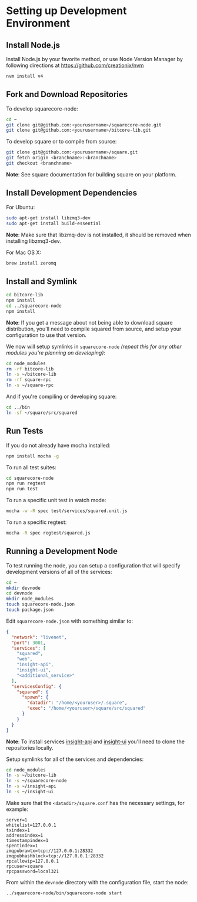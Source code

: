 # Setting up Development Environment

## Install Node.js

Install Node.js by your favorite method, or use Node Version Manager by following directions at https://github.com/creationix/nvm

```bash
nvm install v4
```

## Fork and Download Repositories

To develop squarecore-node:

```bash
cd ~
git clone git@github.com:<yourusername>/squarecore-node.git
git clone git@github.com:<yourusername>/bitcore-lib.git
```

To develop square or to compile from source:

```bash
git clone git@github.com:<yourusername>/square.git
git fetch origin <branchname>:<branchname>
git checkout <branchname>
```
**Note**: See square documentation for building square on your platform.


## Install Development Dependencies

For Ubuntu:
```bash
sudo apt-get install libzmq3-dev
sudo apt-get install build-essential
```
**Note**: Make sure that libzmq-dev is not installed, it should be removed when installing libzmq3-dev.


For Mac OS X:
```bash
brew install zeromq
```

## Install and Symlink

```bash
cd bitcore-lib
npm install
cd ../squarecore-node
npm install
```
**Note**: If you get a message about not being able to download square distribution, you'll need to compile squared from source, and setup your configuration to use that version.


We now will setup symlinks in `squarecore-node` *(repeat this for any other modules you're planning on developing)*:
```bash
cd node_modules
rm -rf bitcore-lib
ln -s ~/bitcore-lib
rm -rf square-rpc
ln -s ~/square-rpc
```

And if you're compiling or developing square:
```bash
cd ../bin
ln -sf ~/square/src/squared
```

## Run Tests

If you do not already have mocha installed:
```bash
npm install mocha -g
```

To run all test suites:
```bash
cd squarecore-node
npm run regtest
npm run test
```

To run a specific unit test in watch mode:
```bash
mocha -w -R spec test/services/squared.unit.js
```

To run a specific regtest:
```bash
mocha -R spec regtest/squared.js
```

## Running a Development Node

To test running the node, you can setup a configuration that will specify development versions of all of the services:

```bash
cd ~
mkdir devnode
cd devnode
mkdir node_modules
touch squarecore-node.json
touch package.json
```

Edit `squarecore-node.json` with something similar to:
```json
{
  "network": "livenet",
  "port": 3001,
  "services": [
    "squared",
    "web",
    "insight-api",
    "insight-ui",
    "<additional_service>"
  ],
  "servicesConfig": {
    "squared": {
      "spawn": {
        "datadir": "/home/<youruser>/.square",
        "exec": "/home/<youruser>/square/src/squared"
      }
    }
  }
}
```

**Note**: To install services [insight-api](https://github.com/bitpay/insight-api) and [insight-ui](https://github.com/bitpay/insight-ui) you'll need to clone the repositories locally.

Setup symlinks for all of the services and dependencies:

```bash
cd node_modules
ln -s ~/bitcore-lib
ln -s ~/squarecore-node
ln -s ~/insight-api
ln -s ~/insight-ui
```

Make sure that the `<datadir>/square.conf` has the necessary settings, for example:
```
server=1
whitelist=127.0.0.1
txindex=1
addressindex=1
timestampindex=1
spentindex=1
zmqpubrawtx=tcp://127.0.0.1:28332
zmqpubhashblock=tcp://127.0.0.1:28332
rpcallowip=127.0.0.1
rpcuser=square
rpcpassword=local321
```

From within the `devnode` directory with the configuration file, start the node:
```bash
../squarecore-node/bin/squarecore-node start
```